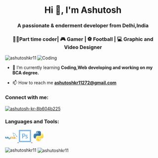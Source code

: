 
<h1 align="center">Hi 👋, I'm Ashutosh</h1>
<h3 align="center">A passionate & enderment developer from Delhi,India</h3>
<h3 align="center">👨‍💻Part time coder| 🎮 Gamer | ⚽ Football | 💻 Graphic and Video Designer </h3>
<img align='right' alt='Coding' width='400' src='https://i.pinimg.com/originals/e4/26/70/e426702edf874b181aced1e2fa5c6cde.gif'>

<p align="left"> <img src="https://komarev.com/ghpvc/?username=ashutoshkr11&label=Profile%20views&color=0e75b6&style=flat" alt="ashutoshkr11" /> </p>

- 🌱 I’m currently learning **Coding,Web developing and working on my BCA degree.**

- 📫 How to reach me **ashutoshkr11272@gmail.com**

<h3 align="left">Connect with me:</h3>
<p align="left">
<a href="https://linkedin.com/in/ashutosh-kr-8b604b225" target="blank"><img align="center" src="https://raw.githubusercontent.com/rahuldkjain/github-profile-readme-generator/master/src/images/icons/Social/linked-in-alt.svg" alt="ashutosh-kr-8b604b225" height="30" width="40" /></a>
</p>

<h3 align="left">Languages and Tools:</h3>
<p align="left"> <a href="https://www.mysql.com/" target="_blank" rel="noreferrer"> <img src="https://raw.githubusercontent.com/devicons/devicon/master/icons/mysql/mysql-original-wordmark.svg" alt="mysql" width="40" height="40"/> </a> <a href="https://www.photoshop.com/en" target="_blank" rel="noreferrer"> <img src="https://raw.githubusercontent.com/devicons/devicon/master/icons/photoshop/photoshop-line.svg" alt="photoshop" width="40" height="40"/> </a> <a href="https://www.python.org" target="_blank" rel="noreferrer"> <img src="https://raw.githubusercontent.com/devicons/devicon/master/icons/python/python-original.svg" alt="python" width="40" height="40"/> </a> </p>

<p><img align="left" src="https://github-readme-stats.vercel.app/api/top-langs?username=ashutoshkr11&show_icons=true&locale=en&layout=compact" alt="ashutoshkr11" /></p>

<p>&nbsp;<img align="center" src="https://github-readme-stats.vercel.app/api?username=ashutoshkr11&show_icons=true&locale=en" alt="ashutoshkr11" /></p>
